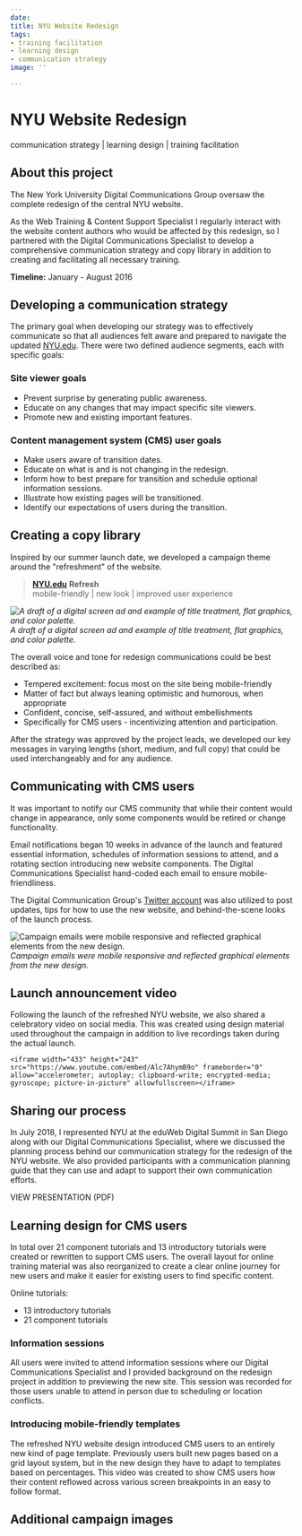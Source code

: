 ```yaml
---
date: 
title: NYU Website Redesign
tags:
- training facilitation
- learning design
- communication strategy
image: ''

---
```

# NYU Website Redesign

communication strategy | learning design | training facilitation

## About this project

The New York University Digital Communications Group oversaw the complete redesign of the central NYU website.

As the Web Training & Content Support Specialist I regularly interact with the website content authors who would be affected by this redesign, so I partnered with the Digital Communications Specialist to develop a comprehensive communication strategy and copy library in addition to creating and facilitating all necessary training.

**Timeline:** January - August 2016

## Developing a communication strategy

The primary goal when developing our strategy was to effectively communicate so that all audiences felt aware and prepared to navigate the updated [NYU.edu](http://nyu.edu/). There were two defined audience segments, each with specific goals:

### Site viewer goals

* Prevent surprise by generating public awareness.
* Educate on any changes that may impact specific site viewers.
* Promote new and existing important features.

### Content management system (CMS) user goals

* Make users aware of transition dates.
* Educate on what is and is not changing in the redesign.
* Inform how to best prepare for transition and schedule optional information sessions.
* Illustrate how existing pages will be transitioned.
* Identify our expectations of users during the transition.

## Creating a copy library

Inspired by our summer launch date, we developed a campaign theme around the "refreshment" of the website.

> [**NYU.edu**](http://nyu.edu/) **Refresh**  
> mobile-friendly | new look | improved user experience

_![A draft of a digital screen ad and example of title treatment, flat graphics, and color palette.](/images/nyu-website-redesign/refresh-digital-screen.png "Draft digital screen ad")  
A draft of a digital screen ad and example of title treatment, flat graphics, and color palette._

The overall voice and tone for redesign communications could be best described as:

* Tempered excitement: focus most on the site being mobile-friendly
* Matter of fact but always leaning optimistic and humorous, when appropriate
* Confident, concise, self-assured, and without embellishments
* Specifically for CMS users - incentivizing attention and participation.

After the strategy was approved by the project leads, we developed our key messages in varying lengths (short, medium, and full copy) that could be used interchangeably and for any audience.

## Communicating with CMS users

It was important to notify our CMS community that while their content would change in appearance, only some components would be retired or change functionality.

Email notifications began 10 weeks in advance of the launch and featured essential information, schedules of information sessions to attend, and a rotating section introducing new website components. The Digital Communications Specialist hand-coded each email to ensure mobile-friendliness.

The Digital Communication Group's [Twitter account](https://twitter.com/NYUdigicomm) was also utilized to post updates, tips for how to use the new website, and behind-the-scene looks of the launch process.

![Campaign emails were mobile responsive and reflected graphical elements from the new design.](/images/nyu-website-redesign/nyu-refresh.jpg "Campaign email mockups")  
_Campaign emails were mobile responsive and reflected graphical elements from the new design._

## Launch announcement video

Following the launch of the refreshed NYU website, we also shared a celebratory video on social media. This was created using design material used throughout the campaign in addition to live recordings taken during the actual launch.

    <iframe width="433" height="243" src="https://www.youtube.com/embed/Alc7AhymB9o" frameborder="0" allow="accelerometer; autoplay; clipboard-write; encrypted-media; gyroscope; picture-in-picture" allowfullscreen></iframe>

## Sharing our process

In July 2018, I represented NYU at the eduWeb Digital Summit in San Diego along with our Digital Communications Specialist, where we discussed the planning process behind our communication strategy for the redesign of the NYU website. We also provided participants with a communication planning guide that they can use and adapt to support their own communication efforts.

VIEW PRESENTATION (PDF)

## Learning design for CMS users

In total over 21 component tutorials and 13 introductory tutorials were created or rewritten to support CMS users. The overall layout for online training material was also reorganized to create a clear online journey for new users and make it easier for existing users to find specific content.

Online tutorials:

* 13 introductory tutorials
* 21 component tutorials

### Information sessions

All users were invited to attend information sessions where our Digital Communications Specialist and I provided background on the redesign project in addition to previewing the new site. This session was recorded for those users unable to attend in person due to scheduling or location conflicts.

### Introducing mobile-friendly templates

The refreshed NYU website design introduced CMS users to an entirely new kind of page template. Previously users built new pages based on a grid layout system, but in the new design they have to adapt to templates based on percentages. This video was created to show CMS users how their content reflowed across various screen breakpoints in an easy to follow format.

## Additional campaign images